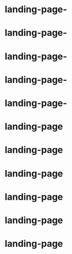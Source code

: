 # landing-page-
# landing-page-
# landing-page-
# landing-page-
# landing-page-
# landing-page
# landing-page
# landing-page
# landing-page
# landing-page
# landing-page
